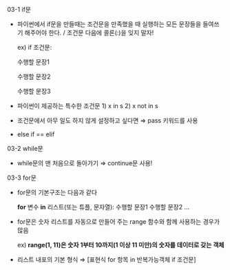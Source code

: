 03-1 if문

- 파이썬에서 if문을 만들때는 조건문을 만족했을 때 실행하는 모든 문장들을 들여쓰기 해주어야 한다. / 조건문 다음에 콜론(:)을 잊지 말자!

    ex) if 조건문:

    수행할 문장1

    수행할 문장2

    수행할 문장3

- 파이썬이 제공하는 특수한 조건문 1) x in s  2) x not in s
- 조건문에서 아무 일도 하지 않게 설정하고 싶다면 ⇒ pass 키워드를 사용
- else if == elif

03-2 while문

- while문의 맨 처음으로 돌아가기 ⇒ continue문 사용!

03-3 for문

- for문의 기본구조는 다음과 같다

    **for** 변수 **in** 리스트(또는 튜플, 문자열):
        수행할 문장1
        수행할 문장2
        ...

- for문은 숫자 리스트를 자동으로 만들어 주는 range 함수와 함께 사용하는 경우가 많음

    ex) **range(1, 11)은 숫자 1부터 10까지(1 이상 11 미만)의 숫자를 데이터로 갖는 객체**

- 리스트 내포의 기본 형식 ⇒ [표현식 for 항목 in 반복가능객체 if 조건문]